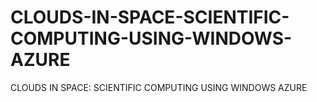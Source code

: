 # CLOUDS-IN-SPACE-SCIENTIFIC-COMPUTING-USING-WINDOWS-AZURE
CLOUDS IN SPACE: SCIENTIFIC COMPUTING USING WINDOWS AZURE
